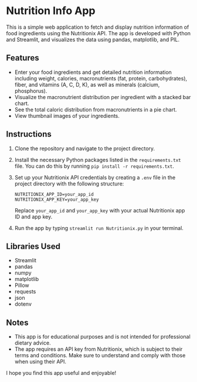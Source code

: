 # Nutrition Info App

This is a simple web application to fetch and display nutrition information of food ingredients using the Nutritionix API. The app is developed with Python and Streamlit, and visualizes the data using pandas, matplotlib, and PIL. 

## Features

- Enter your food ingredients and get detailed nutrition information including weight, calories, macronutrients (fat, protein, carbohydrates), fiber, and vitamins (A, C, D, K), as well as minerals (calcium, phosphorus).
- Visualize the macronutrient distribution per ingredient with a stacked bar chart.
- See the total caloric distribution from macronutrients in a pie chart.
- View thumbnail images of your ingredients.

## Instructions

1. Clone the repository and navigate to the project directory.
2. Install the necessary Python packages listed in the `requirements.txt` file. You can do this by running `pip install -r requirements.txt`.
3. Set up your Nutritionix API credentials by creating a `.env` file in the project directory with the following structure:

    ```
    NUTRITIONIX_APP_ID=your_app_id
    NUTRITIONIX_APP_KEY=your_app_key
    ```

    Replace `your_app_id` and `your_app_key` with your actual Nutritionix app ID and app key.

4. Run the app by typing `streamlit run Nutritionix.py` in your terminal.

## Libraries Used

- Streamlit
- pandas
- numpy
- matplotlib
- Pillow
- requests
- json
- dotenv

## Notes

- This app is for educational purposes and is not intended for professional dietary advice.
- The app requires an API key from Nutritionix, which is subject to their terms and conditions. Make sure to understand and comply with those when using their API. 

I hope you find this app useful and enjoyable!
